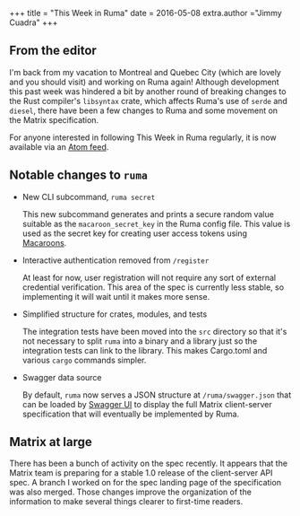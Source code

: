 +++
title = "This Week in Ruma"
date = 2016-05-08
extra.author ="Jimmy Cuadra"
+++

## From the editor

I'm back from my vacation to Montreal and Quebec City (which are lovely and you should visit) and working on Ruma again!
Although development this past week was hindered a bit by another round of breaking changes to the Rust compiler's `libsyntax` crate, which affects Ruma's use of `serde` and `diesel`, there have been a few changes to Ruma and some movement on the Matrix specification.

For anyone interested in following This Week in Ruma regularly, it is now available via an [Atom feed](/news/feed.atom).

## Notable changes to `ruma`

* New CLI subcommand, `ruma secret`

  This new subcommand generates and prints a secure random value suitable as the `macaroon_secret_key` in the Ruma config file.
  This value is used as the secret key for creating user access tokens using [Macaroons](https://github.com/cryptosphere/rust-macaroons).

* Interactive authentication removed from `/register`

  At least for now, user registration will not require any sort of external credential verification.
  This area of the spec is currently less stable, so implementing it will wait until it makes more sense.

* Simplified structure for crates, modules, and tests

  The integration tests have been moved into the `src` directory so that it's not necessary to split `ruma` into a binary and a library just so the integration tests can link to the library.
  This makes Cargo.toml and various `cargo` commands simpler.

* Swagger data source

  By default, `ruma` now serves a JSON structure at `/ruma/swagger.json` that can be loaded by [Swagger UI](https://github.com/swagger-api/swagger-ui) to display the full Matrix client-server specification that will eventually be implemented by Ruma.

## Matrix at large

There has been a bunch of activity on the spec recently.
It appears that the Matrix team is preparing for a stable 1.0 release of the client-server API spec.
A branch I worked on for the spec landing page of the specification was also merged.
Those changes improve the organization of the information to make several things clearer to first-time readers.
